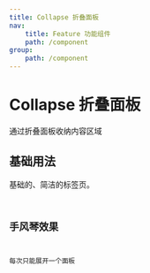 ```yaml
---
title: Collapse 折叠面板
nav:
    title: Feature 功能组件
    path: /component
group:
    path: /component
---
```


# Collapse 折叠面板

通过折叠面板收纳内容区域

## 基础用法

基础的、简洁的标签页。
<code src="./demo/index1.tsx" />

## 手风琴效果

每次只能展开一个面板
<code src="./demo/index2.tsx" />

<API src='./index.tsx'>